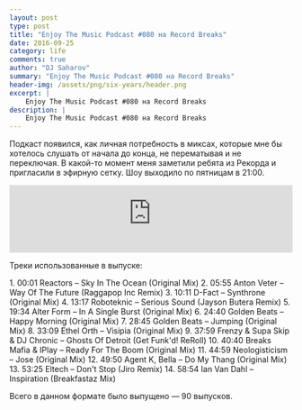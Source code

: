 ```yaml
---
layout: post
type: post
title: "Enjoy The Music Podcast #080 на Record Breaks"
date: 2016-09-25
category: life
comments: true
author: "DJ Saharov"
summary: "Enjoy The Music Podcast #080 на Record Breaks"
header-img: /assets/png/six-years/header.png
excerpt: |
    Enjoy The Music Podcast #080 на Record Breaks
description: |
    Enjoy The Music Podcast #080 на Record Breaks
---
```


<p>
<span class="firstcharacter">П</span>одкаст появился, как личная потребность в миксах, которые мне бы хотелось слушать от начала до конца, не перематывая и не переключая. В какой-то момент меня заметили ребята из Рекорда и пригласили в эфирную сетку. Шоу выходило по пятницам в 21:00.
</p>

<iframe width="100%" height="120" src="https://player-widget.mixcloud.com/widget/iframe/?hide_cover=1&feed=%2Fdjsaharovofficial%2Fenjoy-the-music-podcast-080%2F" frameborder="0" allow="encrypted-media; fullscreen; autoplay; idle-detection; speaker-selection; web-share;" ></iframe>

<p>Треки использованные в выпуске:</p>
1. 00:01 Reactors – Sky In The Ocean (Original Mix)
2. 05:55 Anton Veter – Way Of The Future (Raggapop Inc Remix)
3. 10:11 D-Fact – Synthrone (Original Mix)
4. 13:17 Roboteknic – Serious Sound (Jayson Butera Remix)
5. 19:34 Alter Form – In A Single Burst (Original Mix)
6. 24:40 Golden Beats – Happy Morning (Original Mix)
7. 28:45 Golden Beats – Jumping (Original Mix)
8. 33:09 Ethel Orth – Visipia (Original Mix)
9. 37:59 Frenzy & Supa Skip & DJ Chronic – Ghosts Of Detroit (Get Funk'd! ReRoll)
10. 40:40 Breaks Mafia & IPlay – Ready For The Boom (Original Mix)
11. 44:59 Neologisticism – Jose (Original Mix)
12. 49:50 Agent K, Bella – Do My Thang (Original Mix)
13. 53:25 Eltech – Don't Stop (Jiro Remix)
14. 58:54 Ian Van Dahl – Inspiration (Breakfastaz Mix)

<p>Всего в данном формате было выпущено &mdash; 90 выпусков.</p>